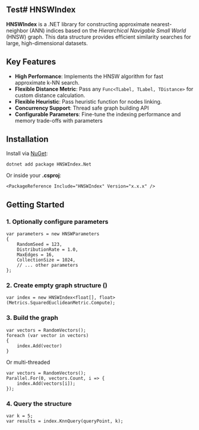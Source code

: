## Test# HNSWIndex
**HNSWIndex** is a .NET library for constructing approximate nearest-neighbor (ANN) indices based on the _Hierarchical Navigable Small World_ (HNSW) graph. This data structure provides efficient similarity searches for large, high-dimensional datasets.

## Key Features
 - **High Performance**: Implements the HNSW algorithm for fast approximate k-NN search.
 - **Flexible Distance Metric**: Pass any `Func<TLabel, TLabel, TDistance>` for custom distance calculation.
 - **Flexible Heuristic**: Pass heuristic function for nodes linking.
 - **Concurrency Support**: Thread safe graph building API 
 - **Configurable Parameters**: Fine-tune the indexing performance and memory trade-offs with parameters
## Installation
Install via [NuGet](https://www.nuget.org/):
```
dotnet add package HNSWIndex.Net
```
Or inside your **.csproj**:
```
<PackageReference Include="HNSWIndex" Version="x.x.x" />
```

## Getting Started
### 1. Optionally configure parameters
```
var parameters = new HNSWParameters
{ 
    RandomSeed = 123,
    DistributionRate = 1.0,
    MaxEdges = 16,
    CollectionSize = 1024,
    // ... other parameters
};
```
### 2. Create empty graph structure ()
```
var index = new HNSWIndex<float[], float>(Metrics.SquaredEuclideanMetric.Compute);
```
### 3. Build the graph
```
var vectors = RandomVectors();
foreach (var vector in vectors)
{
	index.Add(vector)
}
```
Or multi-threaded
```
var vectors = RandomVectors();
Parallel.For(0, vectors.Count, i => {
    index.Add(vectors[i]);
});
```
### 4. Query the structure
```
var k = 5;
var results = index.KnnQuery(queryPoint, k);
```